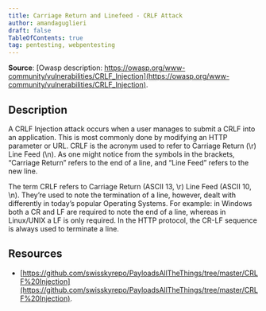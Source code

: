 ```yaml
---
title: Carriage Return and Linefeed - CRLF Attack
author: amandaguglieri
draft: false
TableOfContents: true
tag: pentesting, webpentesting
---
```


**Source**: [Owasp description: https://owasp.org/www-community/vulnerabilities/CRLF_Injection](https://owasp.org/www-community/vulnerabilities/CRLF_Injection).

## Description

A CRLF Injection attack occurs when a user manages to submit a CRLF into an application. This is most commonly done by modifying an HTTP parameter or URL. CRLF is the acronym used to refer to Carriage Return (\r) Line Feed (\n). As one might notice from the symbols in the brackets, “Carriage Return” refers to the end of a line, and “Line Feed” refers to the new line.

The term CRLF refers to Carriage Return (ASCII 13, \r) Line Feed (ASCII 10, \n). They’re used to note the termination of a line, however, dealt with differently in today’s popular Operating Systems. For example: in Windows both a CR and LF are required to note the end of a line, whereas in Linux/UNIX a LF is only required. In the HTTP protocol, the CR-LF sequence is always used to terminate a line.


## Resources

- [https://github.com/swisskyrepo/PayloadsAllTheThings/tree/master/CRLF%20Injection](https://github.com/swisskyrepo/PayloadsAllTheThings/tree/master/CRLF%20Injection).

